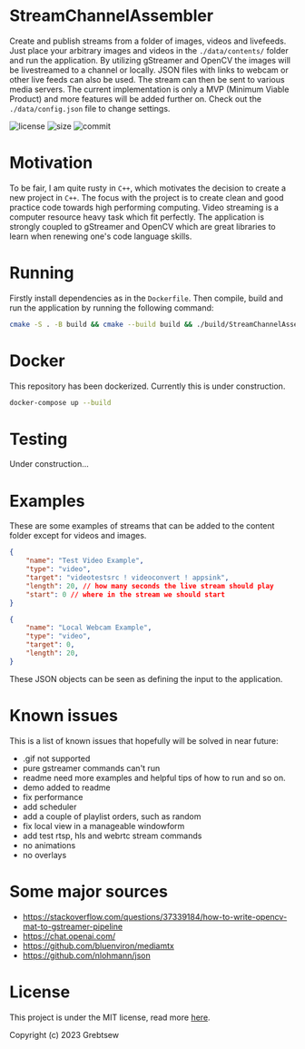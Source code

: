 # StreamChannelAssembler
 Create and publish streams from a folder of images, videos and livefeeds. Just place your arbitrary images and videos in the `./data/contents/` folder and run the application. By utilizing gStreamer and OpenCV the images will be livestreamed to a channel or locally. JSON files with links to webcam or other live feeds can also be used. The stream can then be sent to various media servers. The current implementation is only a MVP (Minimum Viable Product) and more features will be added further on. Check out the `./data/config.json` file to change settings.

![license](https://img.shields.io/github/license/grebtsew/StreamChannelAssembler)
![size](https://img.shields.io/github/repo-size/grebtsew/StreamChannelAssembler)
![commit](https://img.shields.io/github/last-commit/grebtsew/StreamChannelAssembler)


# Motivation
To be fair, I am quite rusty in `C++`, which motivates the decision to create a new project in `C++`. The focus with the project is to create clean and good practice code towards high performing computing. Video streaming is a computer resource heavy task which fit perfectly. The application is strongly coupled to gStreamer and OpenCV which are great libraries to learn when renewing one's code language skills.

# Running
Firstly install dependencies as in the `Dockerfile`.
Then compile, build and run the application by running the following command:
```bash
cmake -S . -B build && cmake --build build && ./build/StreamChannelAssembler
```

# Docker
This repository has been dockerized. Currently this is under construction.

```bash
docker-compose up --build
```

# Testing

Under construction...

# Examples

These are some examples of streams that can be added to the content folder except for videos and images.

```json
{
    "name": "Test Video Example",
    "type": "video",
    "target": "videotestsrc ! videoconvert ! appsink",
    "length": 20, // how many seconds the live stream should play
    "start": 0 // where in the stream we should start
}
```

```json
{
    "name": "Local Webcam Example",
    "type": "video",
    "target": 0,
    "length": 20,
}
```
These JSON objects can be seen as defining the input to the application.




# Known issues

This is a list of known issues that hopefully will be solved in near future:

* .gif not supported
* pure gstreamer commands can't run
* readme need more examples and helpful tips of how to run and so on.
* demo added to readme
* fix performance
* add scheduler
* add a couple of playlist orders, such as random
* fix local view in a manageable windowform
* add test rtsp, hls and webrtc stream commands
* no animations
* no overlays


# Some major sources

* https://stackoverflow.com/questions/37339184/how-to-write-opencv-mat-to-gstreamer-pipeline
* https://chat.openai.com/
* https://github.com/bluenviron/mediamtx
* https://github.com/nlohmann/json



# License

This project is under the MIT license, read more [here](/LICENSE).

Copyright (c) 2023 Grebtsew
